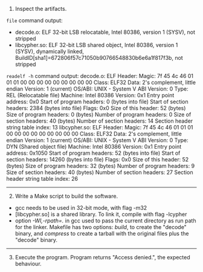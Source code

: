 1. Inspect the artifacts.

`file` command output:
* decode.o: ELF 32-bit LSB relocatable, Intel 80386, version 1 (SYSV), not stripped
* libcypher.so: ELF 32-bit LSB shared object, Intel 80386, version 1 (SYSV), dynamically linked, BuildID[sha1]=672806f57c71050b90766548830b6e6a1f817f3b, not stripped

`readelf -h` command output:
decode.o:
ELF Header:
  Magic:   7f 45 4c 46 01 01 01 00 00 00 00 00 00 00 00 00 
  Class:                             ELF32
  Data:                              2's complement, little endian
  Version:                           1 (current)
  OS/ABI:                            UNIX - System V
  ABI Version:                       0
  Type:                              REL (Relocatable file)
  Machine:                           Intel 80386
  Version:                           0x1
  Entry point address:               0x0
  Start of program headers:          0 (bytes into file)
  Start of section headers:          2384 (bytes into file)
  Flags:                             0x0
  Size of this header:               52 (bytes)
  Size of program headers:           0 (bytes)
  Number of program headers:         0
  Size of section headers:           40 (bytes)
  Number of section headers:         14
  Section header string table index: 13
libcypher.so:
ELF Header:
  Magic:   7f 45 4c 46 01 01 01 00 00 00 00 00 00 00 00 00 
  Class:                             ELF32
  Data:                              2's complement, little endian
  Version:                           1 (current)
  OS/ABI:                            UNIX - System V
  ABI Version:                       0
  Type:                              DYN (Shared object file)
  Machine:                           Intel 80386
  Version:                           0x1
  Entry point address:               0x1050
  Start of program headers:          52 (bytes into file)
  Start of section headers:          14260 (bytes into file)
  Flags:                             0x0
  Size of this header:               52 (bytes)
  Size of program headers:           32 (bytes)
  Number of program headers:         9
  Size of section headers:           40 (bytes)
  Number of section headers:         27
  Section header string table index: 26

---
2. Write a Make script to build the software.
* gcc needs to be used in 32-bit mode, with flag -m32
* [libcypher.so] is a shared library. To link it, compile with flag -lcypher
* option _-Wl,-rpath=._ in gcc used to pass the current directory as run path for the linker.
Makefile has two options: *build*, to create the "decode" binary, and *compress* to create a tarball with the original files plus the "decode" binary.
---
3. Execute the program.
Program returns "Access denied.", the expected behaviour.